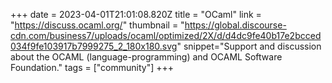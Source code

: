 +++
date = 2023-04-01T21:01:08.820Z
title = "OCaml"
link = "https://discuss.ocaml.org/"
thumbnail = "https://global.discourse-cdn.com/business7/uploads/ocaml/optimized/2X/d/d4dc9fe40b17e2bcced034f9fe103917b7999275_2_180x180.svg"
snippet="Support and discussion about the OCAML (language-programming) and OCAML Software Foundation."
tags = ["community"]
+++
